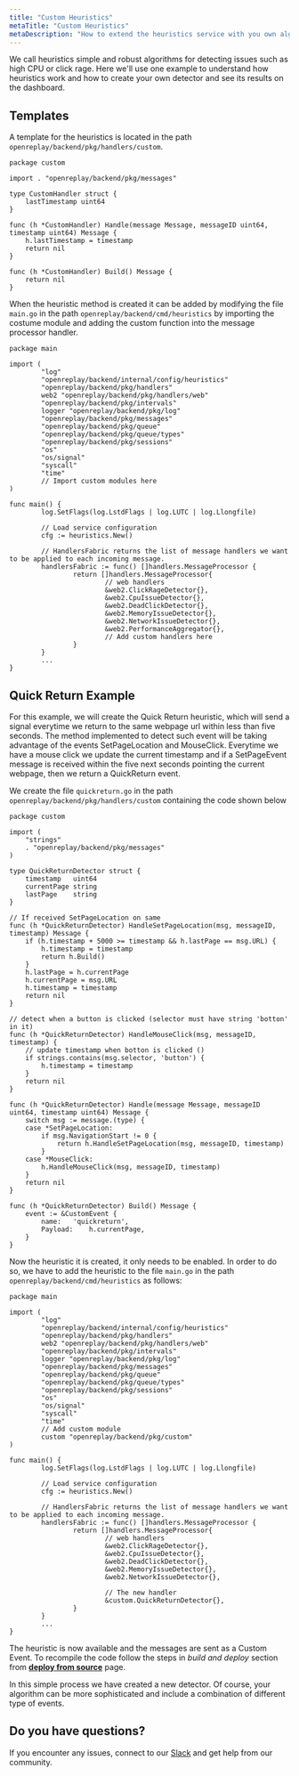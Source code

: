 ```yaml
---
title: "Custom Heuristics"
metaTitle: "Custom Heuristics"
metaDescription: "How to extend the heuristics service with you own algorithm"
---
```


We call heuristics simple and robust algorithms for detecting issues such as high CPU or click rage. Here we'll use one example to understand how heuristics work and how to create your own detector and see its results on the dashboard.

## Templates

A template for the heuristics is located in the path `openreplay/backend/pkg/handlers/custom`.

```tsx
package custom

import . "openreplay/backend/pkg/messages"

type CustomHandler struct {
	lastTimestamp uint64
}

func (h *CustomHandler) Handle(message Message, messageID uint64, timestamp uint64) Message {
	h.lastTimestamp = timestamp
	return nil
}

func (h *CustomHandler) Build() Message {
	return nil
}
```

When the heuristic method is created it can be added by modifying the file `main.go` in the path
`openreplay/backend/cmd/heuristics` by importing the costume module and adding the custom function into the message processor handler.
```tsx
package main

import (
        "log"
        "openreplay/backend/internal/config/heuristics"
        "openreplay/backend/pkg/handlers"
        web2 "openreplay/backend/pkg/handlers/web"
        "openreplay/backend/pkg/intervals"
        logger "openreplay/backend/pkg/log"
        "openreplay/backend/pkg/messages"
        "openreplay/backend/pkg/queue"
        "openreplay/backend/pkg/queue/types"
        "openreplay/backend/pkg/sessions"
        "os"
        "os/signal"
        "syscall"
        "time"
        // Import custom modules here
)

func main() {
        log.SetFlags(log.LstdFlags | log.LUTC | log.Llongfile)

        // Load service configuration
        cfg := heuristics.New()

        // HandlersFabric returns the list of message handlers we want to be applied to each incoming message.
        handlersFabric := func() []handlers.MessageProcessor {
                return []handlers.MessageProcessor{
                        // web handlers
                        &web2.ClickRageDetector{},
                        &web2.CpuIssueDetector{},
                        &web2.DeadClickDetector{},
                        &web2.MemoryIssueDetector{},
                        &web2.NetworkIssueDetector{},
                        &web2.PerformanceAggregator{},
                        // Add custom handlers here
                }
        }
        ...
}
```

## Quick Return Example

For this example, we will create the Quick Return heuristic, which will send a signal everytime we return to the same webpage url within less than five seconds. The method implemented to detect such event will be taking advantage of the events SetPageLocation and MouseClick. Everytime we have a mouse click we update the current timestamp and if a SetPageEvent message is received within the five next seconds pointing the current webpage, then we return a QuickReturn event.

We create the file `quickreturn.go` in the path `openreplay/backend/pkg/handlers/custom` containing the code shown below

```tsx
package custom

import (
    "strings"
    . "openreplay/backend/pkg/messages"
)

type QuickReturnDetector struct {
    timestamp   uint64
    currentPage string
    lastPage    string
}

// If received SetPageLocation on same 
func (h *QuickReturnDetector) HandleSetPageLocation(msg, messageID, timestamp) Message {
    if (h.timestamp + 5000 >= timestamp && h.lastPage == msg.URL) {
        h.timestamp = timestamp
        return h.Build()
    }
    h.lastPage = h.currentPage
    h.currentPage = msg.URL
    h.timestamp = timestamp
    return nil
}

// detect when a button is clicked (selector must have string 'botton' in it)
func (h *QuickReturnDetector) HandleMouseClick(msg, messageID, timestamp) {
    // update timestamp when botton is clicked ()
    if strings.contains(msg.selector, 'button') {
        h.timestamp = timestamp
    }
    return nil
}

func (h *QuickReturnDetector) Handle(message Message, messageID uint64, timestamp uint64) Message {
    switch msg := message.(type) {
    case *SetPageLocation:
        if msg.NavigationStart != 0 {
            return h.HandleSetPageLocation(msg, messageID, timestamp)
        }
    case *MouseClick:
        h.HandleMouseClick(msg, messageID, timestamp)
    }
    return nil
}

func (h *QuickReturnDetector) Build() Message {
    event := &CustomEvent {
        name:   'quickreturn',
        Payload:    h.currentPage,
    }
}
```

Now the heuristic it is created, it only needs to be enabled. In order to do so, we have to add the heuristic to the file `main.go` in the path `openreplay/backend/cmd/heuristics` as follows:

```tsx
package main

import (
        "log"
        "openreplay/backend/internal/config/heuristics"
        "openreplay/backend/pkg/handlers"
        web2 "openreplay/backend/pkg/handlers/web"
        "openreplay/backend/pkg/intervals"
        logger "openreplay/backend/pkg/log"
        "openreplay/backend/pkg/messages"
        "openreplay/backend/pkg/queue"
        "openreplay/backend/pkg/queue/types"
        "openreplay/backend/pkg/sessions"
        "os"
        "os/signal"
        "syscall"
        "time"
        // Add custom module
        custom "openreplay/backend/pkg/custom"
)

func main() {
        log.SetFlags(log.LstdFlags | log.LUTC | log.Llongfile)

        // Load service configuration
        cfg := heuristics.New()

        // HandlersFabric returns the list of message handlers we want to be applied to each incoming message.
        handlersFabric := func() []handlers.MessageProcessor {
                return []handlers.MessageProcessor{
                        // web handlers
                        &web2.ClickRageDetector{},
                        &web2.CpuIssueDetector{},
                        &web2.DeadClickDetector{},
                        &web2.MemoryIssueDetector{},
                        &web2.NetworkIssueDetector{},

                        // The new handler
                        &custom.QuickReturnDetector{},
                }
        }
        ...
}
```

The heuristic is now available and the messages are sent as a Custom Event. To recompile the code follow the steps in *build and deploy* section from [**deploy from source**](https://docs.openreplay.com/deployment/deploy-source) page.

In this simple process we have created a new detector. Of course, your algorithm can be more sophisticated and include a combination of different type of events.

## Do you have questions?

If you encounter any issues, connect to our [Slack](https://slack.openreplay.com) and get help from our community.